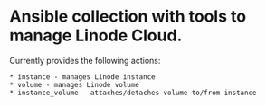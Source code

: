 # Ansible collection with tools to manage Linode Cloud.

Currently provides the following actions:

    * instance - manages Linode instance
    * volume - manages Linode volume
    * instance_volume - attaches/detaches volume to/from instance